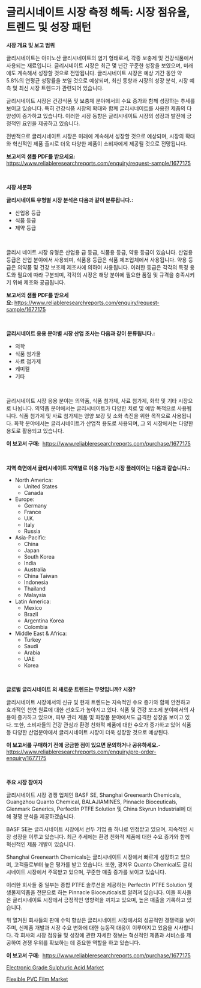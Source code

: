<p><h1>글리시네이트 시장 측정 해독: 시장 점유율, 트렌드 및 성장 패턴</h1></p><p><strong>시장 개요 및 보고 범위</strong></p>
<p><p>글리시네이트는 아미노산 글리시네이트의 염기 형태로서, 각종 보충제 및 건강식품에서 사용되는 재료입니다. 글리시네이트 시장은 최근 몇 년간 꾸준한 성장을 보였으며, 미래에도 계속해서 성장할 것으로 전망됩니다. 글리시네이트 시장은 예상 기간 동안 약 5.8%의 연평균 성장률을 보일 것으로 예상되며, 최신 동향과 시장의 성장 분석, 시장 예측 및 최신 시장 트렌드가 관련되어 있습니다.</p><p>글리시네이트 시장은 건강식품 및 보충제 분야에서의 수요 증가와 함께 성장하는 추세를 보이고 있습니다. 특히 건강식품 시장의 확대와 함께 글리시네이트를 사용한 제품의 다양성이 증가하고 있습니다. 이러한 시장 동향은 글리시네이트 시장의 성장과 발전에 긍정적인 요인을 제공하고 있습니다.</p><p>전반적으로 글리시네이트 시장은 미래에 계속해서 성장할 것으로 예상되며, 시장의 확대와 혁신적인 제품 출시로 더욱 다양한 제품이 소비자에게 제공될 것으로 전망됩니다.</p></p>
<p><strong>보고서의 샘플 PDF를 받으세요:</strong> <a href="https://www.reliableresearchreports.com/enquiry/request-sample/1677175">https://www.reliableresearchreports.com/enquiry/request-sample/1677175</a></p>
<p>&nbsp;</p>
<p><strong>시장 세분화</strong></p>
<p><strong>글리시네이트 유형별 시장 분석은 다음과 같이 분류됩니다.:</strong></p>
<p><ul><li>산업용 등급</li><li>식품 등급</li><li>제약 등급</li></ul></p>
<p>&nbsp;</p>
<p><p>글리시 네이트 시장 유형은 산업용 급 등급, 식품용 등급, 약용 등급이 있습니다. 산업용 등급은 산업 분야에서 사용되며, 식품용 등급은 식품 제조업체에서 사용됩니다. 약용 등급은 의약품 및 건강 보조제 제조사에 의하여 사용됩니다. 이러한 등급은 각각의 특정 용도와 필요에 따라 구분되며, 각각의 시장은 해당 분야에 필요한 품질 및 규격을 충족시키기 위해 제조와 공급됩니다.</p></p>
<p><strong>보고서의 샘플 PDF를 받으세요:</strong>&nbsp;<a href="https://www.reliableresearchreports.com/enquiry/request-sample/1677175">https://www.reliableresearchreports.com/enquiry/request-sample/1677175</a></p>
<p>&nbsp;</p>
<p><strong> 글리시네이트 응용 분야별 시장 산업 조사는 다음과 같이 분류됩니다.:</strong></p>
<p><ul><li>의학</li><li>식품 첨가물</li><li>사료 첨가제</li><li>케미컬</li><li>기타</li></ul></p>
<p>&nbsp;</p>
<p><p>글리시네이트 시장 응용 분야는 의약품, 식품 첨가제, 사료 첨가제, 화학 및 기타 시장으로 나뉩니다. 의약품 분야에서는 글리시네이트가 다양한 치료 및 예방 목적으로 사용됩니다. 식품 첨가제 및 사료 첨가제는 영양 보강 및 소화 촉진을 위한 목적으로 사용됩니다. 화학 분야에서는 글리시네이트가 산업적 용도로 사용되며, 그 외 시장에서는 다양한 용도로 활용되고 있습니다.</p></p>
<p><strong>이 보고서 구매:</strong>&nbsp; <a href="https://www.reliableresearchreports.com/purchase/1677175">https://www.reliableresearchreports.com/purchase/1677175</a></p>
<p>&nbsp;</p>
<p><strong>지역 측면에서 글리시네이트 지역별로 이용 가능한 시장 플레이어는 다음과 같습니다.:</strong></p>
<p><ul>
    <li>
        North America:
        <ul>
            <li>United States</li>
            <li>Canada</li>
        </ul>
    </li>
    <li>
        Europe:
        <ul>
            <li>Germany</li>
            <li>France</li>
            <li>U.K.</li>
            <li>Italy</li>
            <li>Russia</li>
        </ul>
    </li>
    <li>
        Asia-Pacific:
        <ul>
            <li>China</li>
            <li>Japan</li>
            <li>South Korea</li>
            <li>India</li>
            <li>Australia</li>
            <li>China Taiwan</li>
            <li>Indonesia</li>
            <li>Thailand</li>
            <li>Malaysia</li>
        </ul>
    </li>
    <li>
        Latin America:
        <ul>
            <li>Mexico</li>
            <li>Brazil</li>
            <li>Argentina Korea</li>
            <li>Colombia</li>
        </ul>
    </li>
    <li>
        Middle East & Africa:
        <ul>
            <li>Turkey</li>
            <li>Saudi</li>
            <li>Arabia</li>
            <li>UAE</li>
            <li>Korea</li>
        </ul>
    </li>
    </ul></p>
<p>&nbsp;</p>
<p><strong>글로벌 글리시네이트 의 새로운 트렌드는 무엇입니까? 시장?</strong></p>
<p><p>글리시네이트 시장에서의 신규 및 현재 트렌드는 지속적인 수요 증가와 함께 안전하고 효과적인 천연 원료에 대한 선호도가 높아지고 있다. 식품 및 건강 보조제 분야에서의 사용이 증가하고 있으며, 피부 관리 제품 및 화장품 분야에서도 급격한 성장을 보이고 있다. 또한, 소비자들의 건강 관심과 환경 친화적 제품에 대한 수요가 증가하고 있어 식품 등 다양한 산업분야에서 글리시네이트 시장이 더욱 성장할 것으로 예상된다.</p></p>
<p><strong>이 보고서를 구매하기 전에 궁금한 점이 있으면 문의하거나 공유하세요.</strong>- <a href="https://www.reliableresearchreports.com/enquiry/pre-order-enquiry/1677175">https://www.reliableresearchreports.com/enquiry/pre-order-enquiry/1677175</a></p>
<p>&nbsp;</p>
<p><strong>주요 시장 참여자</strong></p>
<p><p>글리시네이트 시장 경쟁 업체인 BASF SE, Shanghai Greenearth Chemicals, Guangzhou Quanto Chemical, BALAJIAMINES, Pinnacle Bioceuticals, Glenmark Generics, PerfectIn PTFE Solution 및 China Skyrun Industrial에 대해 경쟁 분석을 제공하겠습니다.</p><p>BASF SE는 글리시네이트 시장에서 선두 기업 중 하나로 인정받고 있으며, 지속적인 시장 성장을 이루고 있습니다. 최근 추세에는 환경 친화적 제품에 대한 수요 증가와 함께 혁신적인 제품 개발이 있습니다.</p><p>Shanghai Greenearth Chemicals는 글리시네이트 시장에서 빠르게 성장하고 있으며, 고객들로부터 높은 평가를 받고 있습니다. 또한, 광저우 Quanto Chemical도 글리시네이트 시장에서 주목받고 있으며, 꾸준한 매출 증가를 보이고 있습니다.</p><p>이러한 회사들 중 일부는 종합 PTFE 솔루션을 제공하는 PerfectIn PTFE Solution 및 생물제약품을 전문으로 하는 Pinnacle Bioceuticals로 알려져 있습니다. 이들 회사들은 글리시네이트 시장에서 긍정적인 영향력을 끼치고 있으며, 높은 매출을 기록하고 있습니다.</p><p>위 열거된 회사들의 판매 수익 향상은 글리시네이트 시장에서의 성공적인 경쟁력을 보여주며, 신제품 개발과 시장 수요 변화에 대한 능동적 대응이 이루어지고 있음을 시사합니다. 각 회사의 시장 점유율 및 성장에 관한 자세한 정보는 혁신적인 제품과 서비스를 제공하여 경쟁 우위를 확보하는 데 중요한 역할을 하고 있습니다.</p></p>
<p><strong>이 보고서 구매:</strong>&nbsp;&nbsp;<a href="https://www.reliableresearchreports.com/purchase/1677175">https://www.reliableresearchreports.com/purchase/1677175</a></p>
<p><p><a href="https://picayune-night-cbd.notion.site/Electronic-Grade-Sulphuric-Acid-Market-Size-and-Growth-Market-Segmentation-Regional-and-Country-Br-b7f5b2a46c7f4c7db2fc514f9f270586">Electronic Grade Sulphuric Acid Market</a></p><p><a href="https://github.com/Hazelklievgspy6vdcsmu106w/Market-Research-Report-List-1/blob/main/flexible-pvc-film-market.md">Flexible PVC Film Market</a></p></p>
